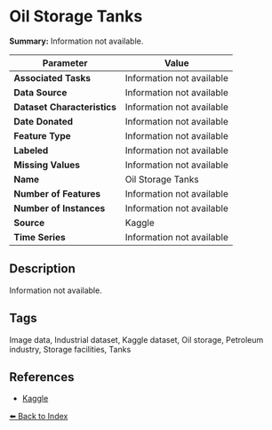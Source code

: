 # Oil Storage Tanks

**Summary:** Information not available.

| Parameter | Value |
| --- | --- |
| **Associated Tasks** | Information not available |
| **Data Source** | Information not available |
| **Dataset Characteristics** | Information not available |
| **Date Donated** | Information not available |
| **Feature Type** | Information not available |
| **Labeled** | Information not available |
| **Missing Values** | Information not available |
| **Name** | Oil Storage Tanks |
| **Number of Features** | Information not available |
| **Number of Instances** | Information not available |
| **Source** | Kaggle |
| **Time Series** | Information not available |

## Description

Information not available.

## Tags

Image data, Industrial dataset, Kaggle dataset, Oil storage, Petroleum industry, Storage facilities, Tanks

## References

- [Kaggle](https://www.kaggle.com/datasets/towardsentropy/oil-storage-tanks)

[⬅️ Back to Index](../README.md)
